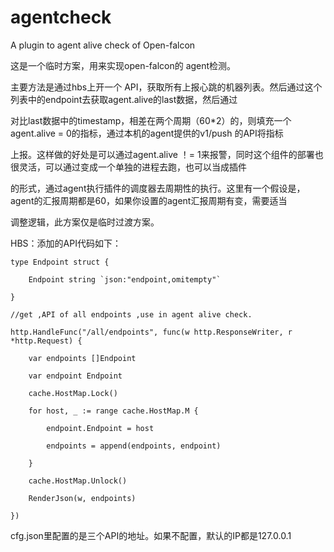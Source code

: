 # agentcheck

A plugin to agent alive check of Open-falcon 

这是一个临时方案，用来实现open-falcon的 agent检测。

主要方法是通过hbs上开一个 API，获取所有上报心跳的机器列表。然后通过这个列表中的endpoint去获取agent.alive的last数据，然后通过

对比last数据中的timestamp，相差在两个周期（60*2）的，则填充一个agent.alive = 0的指标，通过本机的agent提供的v1/push 的API将指标

上报。这样做的好处是可以通过agent.alive ！= 1来报警，同时这个组件的部署也很灵活，可以通过变成一个单独的进程去跑，也可以当成插件

的形式，通过agent执行插件的调度器去周期性的执行。这里有一个假设是，agent的汇报周期都是60，如果你设置的agent汇报周期有变，需要适当

调整逻辑，此方案仅是临时过渡方案。

HBS：添加的API代码如下：

	
	type Endpoint struct {
		
		Endpoint string `json:"endpoint,omitempty"`
		
	}

	//get ,API of all endpoints ,use in agent alive check.

	http.HandleFunc("/all/endpoints", func(w http.ResponseWriter, r *http.Request) {
		
		var endpoints []Endpoint
		
		var endpoint Endpoint
		
		cache.HostMap.Lock()
		
		for host, _ := range cache.HostMap.M {
		
			endpoint.Endpoint = host
			
			endpoints = append(endpoints, endpoint)
			
		}
		
		cache.HostMap.Unlock()
	
		RenderJson(w, endpoints)
		
	})
	
	
cfg.json里配置的是三个API的地址。如果不配置，默认的IP都是127.0.0.1
